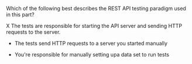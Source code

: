 Which of the following best describes the REST API testing paradigm used in this part?

X The tests are responsible for starting the API server and sending HTTP requests to the server.

- The tests send HTTP requests to a server you started manually

- You're responsible for manually setting upa data set to run tests